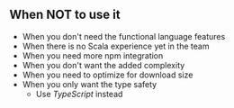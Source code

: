 ## When NOT to use it

* When you don't need the functional language features <!-- .element class="fragment" -->
* When there is no Scala experience yet in the team <!-- .element class="fragment" -->
* When you need more npm integration <!-- .element class="fragment" -->
* When you don't want the added complexity <!-- .element class="fragment" -->
* When you need to optimize for download size <!-- .element class="fragment" -->
* When you only want the type safety <!-- .element class="fragment" -->
    * Use *TypeScript* instead
